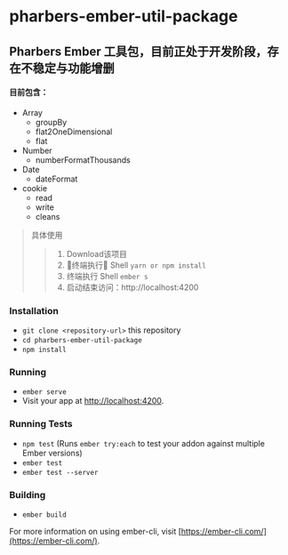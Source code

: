 # pharbers-ember-util-package

## Pharbers Ember 工具包，目前正处于开发阶段，存在不稳定与功能增删

#### 目前包含：
* Array
	* groupBy
	* flat2OneDimensional
	* flat
* Number
	* numberFormatThousands
* Date
	* dateFormat
* cookie
	* read
	* write
	* cleans

> 具体使用
>> 1. Download该项目
>> 2. 终端执行 Shell `yarn or npm install`
>> 3. 终端执行 Shell `ember s`
>> 4. 启动结束访问：http://localhost:4200

### Installation

* `git clone <repository-url>` this repository
* `cd pharbers-ember-util-package`
* `npm install`

### Running

* `ember serve`
* Visit your app at [http://localhost:4200](http://localhost:4200).

### Running Tests

* `npm test` (Runs `ember try:each` to test your addon against multiple Ember versions)
* `ember test`
* `ember test --server`

### Building

* `ember build`

For more information on using ember-cli, visit [https://ember-cli.com/](https://ember-cli.com/).
